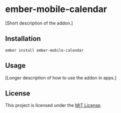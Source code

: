 ember-mobile-calendar
==============================================================================

[Short description of the addon.]

Installation
------------------------------------------------------------------------------

```
ember install ember-mobile-calendar
```


Usage
------------------------------------------------------------------------------

[Longer description of how to use the addon in apps.]


License
------------------------------------------------------------------------------

This project is licensed under the [MIT License](LICENSE.md).
